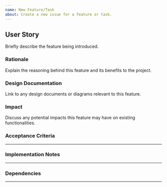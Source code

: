 ```yaml
---
name: New Feature/Task
about: Create a new issue for a feature or task.
---
```


## User Story

Briefly describe the feature being introduced.


<!-- Free to remove or add sections as they pertain to the feature/task in question -->
### Rationale

Explain the reasoning behind this feature and its benefits to the project.



### Design Documentation

Link to any design documents or diagrams relevant to this feature.



### Impact

Discuss any potential impacts this feature may have on existing functionalities.



### Acceptance Criteria
---



### Implementation Notes
---



### Dependencies
---
